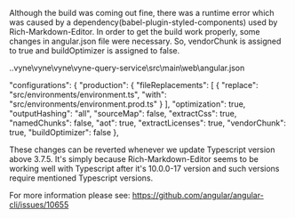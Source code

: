 Although the build was coming out fine, there was a runtime error which was caused by a dependency(babel-plugin-styled-components) used by Rich-Markdown-Editor. 
In order to get the build work properly, some changes in angular.json file were necessary.
So, vendorChunk is assigned to true and buildOptimizer is assigned to false.

..vyne\vyne\vyne\vyne-query-service\src\main\web\angular.json

"configurations": {
            "production": {
              "fileReplacements": [
                {
                  "replace": "src/environments/environment.ts",
                  "with": "src/environments/environment.prod.ts"
                }
              ],
              "optimization": true,
              "outputHashing": "all",
              "sourceMap": false,
              "extractCss": true,
              "namedChunks": false,
              "aot": true, 
              "extractLicenses": true,
              "vendorChunk": <!-- false --> true,
              "buildOptimizer": <!-- true --> false
            },


These changes can be reverted whenever we update Typescript version above 3.7.5. It's simply because Rich-Markdown-Editor seems to be working well with Typescript 
after it's 10.0.0-17 version and such versions require mentioned Typescript versions.

For more information please see:
https://github.com/angular/angular-cli/issues/10655